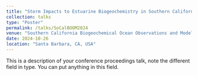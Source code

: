 ```yaml
---
title: "Storm Impacts to Estuarine Biogeochemistry in Southern California"
collection: talks
type: "Poster"
permalink: /talks/SoCalBOOM2024
venue: "Southern California Biogeochemical Ocean Observations and Models Annual Symposium"
date: 2024-10-26
location: "Santa Barbara, CA, USA"
---
```


This is a description of your conference proceedings talk, note the different field in type. You can put anything in this field.
